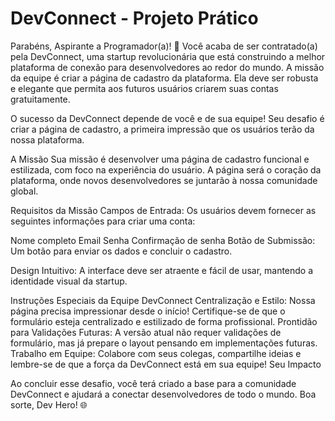 # DevConnect - Projeto Prático

Parabéns, Aspirante a Programador(a)! 🚀 Você acaba de ser contratado(a) pela DevConnect, uma startup revolucionária que está construindo a melhor plataforma de conexão para desenvolvedores ao redor do mundo. A missão da equipe é criar a página de cadastro da plataforma. Ela deve ser robusta e elegante que permita aos futuros usuários criarem suas contas gratuitamente.

O sucesso da DevConnect depende de você e de sua equipe! Seu desafio é criar a página de cadastro, a primeira impressão que os usuários terão da nossa plataforma.

A Missão
Sua missão é desenvolver uma página de cadastro funcional e estilizada, com foco na experiência do usuário. A página será o coração da plataforma, onde novos desenvolvedores se juntarão à nossa comunidade global.

Requisitos da Missão
Campos de Entrada:
Os usuários devem fornecer as seguintes informações para criar uma conta:

Nome completo
Email
Senha
Confirmação de senha
Botão de Submissão:
Um botão para enviar os dados e concluir o cadastro.

Design Intuitivo:
A interface deve ser atraente e fácil de usar, mantendo a identidade visual da startup.

Instruções Especiais da Equipe DevConnect
Centralização e Estilo: Nossa página precisa impressionar desde o início! Certifique-se de que o formulário esteja centralizado e estilizado de forma profissional.
Prontidão para Validações Futuras: A versão atual não requer validações de formulário, mas já prepare o layout pensando em implementações futuras.
Trabalho em Equipe: Colabore com seus colegas, compartilhe ideias e lembre-se de que a força da DevConnect está em sua equipe!
Seu Impacto

Ao concluir esse desafio, você terá criado a base para a comunidade DevConnect e ajudará a conectar desenvolvedores de todo o mundo. Boa sorte, Dev Hero! 🌐
